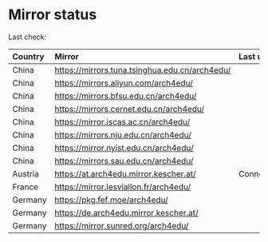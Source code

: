 <script src="./time.js"></script>
# Mirror status
Last check: <script type="text/javascript">localize(1700846139.2158787);</script>

|Country|Mirror|Last update|
|:------|:-----|:----------|
|China|https://mirrors.tuna.tsinghua.edu.cn/arch4edu/|<script type="text/javascript">localize(1700807453);</script>|
|China|https://mirrors.aliyun.com/arch4edu/|<script type="text/javascript">localize(1700807453);</script>|
|China|https://mirrors.bfsu.edu.cn/arch4edu/|<script type="text/javascript">localize(1700807453);</script>|
|China|https://mirrors.cernet.edu.cn/arch4edu/|<script type="text/javascript">localize(1700807453);</script>|
|China|https://mirror.iscas.ac.cn/arch4edu/|<script type="text/javascript">localize(1700807453);</script>|
|China|https://mirrors.nju.edu.cn/arch4edu/|<script type="text/javascript">localize(1700764463);</script>|
|China|https://mirror.nyist.edu.cn/arch4edu/|<script type="text/javascript">localize(1700807453);</script>|
|China|https://mirrors.sau.edu.cn/arch4edu/|<script type="text/javascript">localize(1700807453);</script>|
|Austria|https://at.arch4edu.mirror.kescher.at/|ConnectTimeout|
|France|https://mirror.lesviallon.fr/arch4edu/|<script type="text/javascript">localize(1700807453);</script>|
|Germany|https://pkg.fef.moe/arch4edu/|<script type="text/javascript">localize(1700807453);</script>|
|Germany|https://de.arch4edu.mirror.kescher.at/|<script type="text/javascript">localize(1700807453);</script>|
|Germany|https://mirror.sunred.org/arch4edu/|<script type="text/javascript">localize(1700807453);</script>|

<script src="./tablefilter/tablefilter.js"></script>
<script src="./table.js"></script>